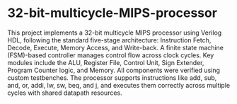 # 32-bit-multicycle-MIPS-processor
This project implements a 32-bit multicycle MIPS processor using Verilog HDL, following the standard five-stage architecture: Instruction Fetch, Decode, Execute, Memory Access, and Write-back. A finite state machine (FSM)-based controller manages control flow across clock cycles. Key modules include the ALU, Register File, Control Unit, Sign Extender, Program Counter logic, and Memory. All components were verified using custom testbenches. The processor supports instructions like add, sub, and, or, addi, lw, sw, beq, and j, and executes them correctly across multiple cycles with shared datapath resources.


